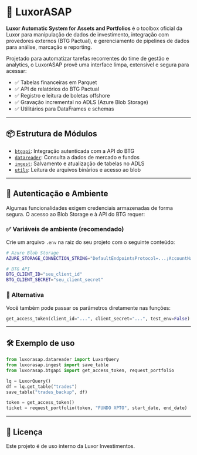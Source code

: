 # 🧠 LuxorASAP

**Luxor Automatic System for Assets and Portfolios** é o toolbox oficial da Luxor para manipulação de dados de investimento, integração com provedores externos (BTG Pactual), e gerenciamento de pipelines de dados para análise, marcação e reporting.

Projetado para automatizar tarefas recorrentes do time de gestão e analytics, o LuxorASAP provê uma interface limpa, extensível e segura para acessar:

- ✅ Tabelas financeiras em Parquet
- ✅ API de relatórios do BTG Pactual
- ✅ Registro e leitura de boletas offshore
- ✅ Gravação incremental no ADLS (Azure Blob Storage)
- ✅ Utilitários para DataFrames e schemas

---

## 📦 Estrutura de Módulos

- [`btgapi`](btgapi.md): Integração autenticada com a API do BTG
- [`datareader`](datareader.md): Consulta a dados de mercado e fundos
- [`ingest`](ingest.md): Salvamento e atualização de tabelas no ADLS
- [`utils`](utils.md): Leitura de arquivos binários e acesso ao blob

---

## 🔑 Autenticação e Ambiente

Algumas funcionalidades exigem credenciais armazenadas de forma segura. O acesso ao Blob Storage e à API do BTG requer:

### ✅ Variáveis de ambiente (recomendado)

Crie um arquivo `.env` na raiz do seu projeto com o seguinte conteúdo:

```bash
# Azure Blob Storage
AZURE_STORAGE_CONNECTION_STRING="DefaultEndpointsProtocol=...;AccountName=..."

# BTG API
BTG_CLIENT_ID="seu_client_id"
BTG_CLIENT_SECRET="seu_client_secret"
```

### 🧪 Alternativa

Você também pode passar os parâmetros diretamente nas funções:

```python
get_access_token(client_id="...", client_secret="...", test_env=False)
```

---

## 🛠️ Exemplo de uso

```python
from luxorasap.datareader import LuxorQuery
from luxorasap.ingest import save_table
from luxorasap.btgapi import get_access_token, request_portfolio

lq = LuxorQuery()
df = lq.get_table("trades")
save_table("trades_backup", df)

token = get_access_token()
ticket = request_portfolio(token, "FUNDO XPTO", start_date, end_date)
```

---

## 📄 Licença

Este projeto é de uso interno da Luxor Investimentos.